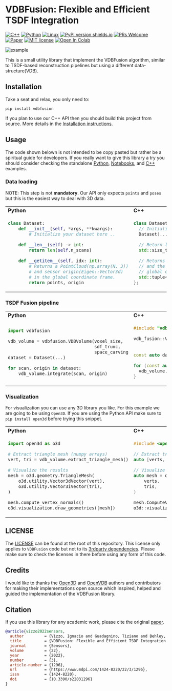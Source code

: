 # VDBFusion: Flexible and Efficient TSDF Integration

[![C++](https://img.shields.io/badge/c++-%2300599C.svg?style=flat-square&logo=c%2B%2B&logoColor=white)](./src/vdbfusion/vdbfusion)
[![Python](https://img.shields.io/badge/python-3670A0?style=flat-square&logo=python&logoColor=ffdd54)](src/vdbfusion/pybind)
[![Linux](https://svgshare.com/i/Zhy.svg?style=flat-square)](https://svgshare.com/i/Zhy.svg)
[![PyPI version shields.io](https://img.shields.io/pypi/v/vdbfusion.svg?style=flat-square)](https://pypi.python.org/pypi/vdbfusion/)
[![PRs Welcome](https://img.shields.io/badge/PRs-welcome-brightgreen.svg?style=flat-square)](https://github.com/PRBonn/vdbfusion/pulls)
[![Paper](https://img.shields.io/badge/paper-get-<COLOR>.svg?style=flat-square)](https://www.ipb.uni-bonn.de/wp-content/papercite-data/pdf/vizzo2022sensors.pdf)
[![MIT license](https://img.shields.io/badge/License-MIT-blue.svg?style=flat-square)](https://lbesson.mit-license.org/)
[![Open In Colab](https://colab.research.google.com/assets/colab-badge.svg?style=flat-square)](https://colab.research.google.com/github/PRBonn/vdbfusion/blob/main/examples/notebooks/kitti_odometry.ipynb)

![example](docs/vdbfusion.gif)

This is a small utility library that implement the VDBFusion algorithm, similar to TSDF-based
reconstruction pipelines but using a different data-structure(VDB).

## Installation

Take a seat and relax, you only need to:

```shell
pip install vdbfusion
```

If you plan to use our C++ API then you should build this project from source. More details in the [Installation instructions](INSTALL.md).

## Usage

The code shown belown is not intended to be copy pasted but rather be a spiritual guide for developers. If you really want to give this library a try you should consider checking the standalone [Python](examples/python), [Notebooks](examples/notebooks), and [C++](examples/cpp) examples.

### Data loading

NOTE: This step is not **mandatory**. Our API only expects `points` and `poses` but this is the easiest way to deal with 3D data.

<table>
<tr>
<td> <b> Python  </td> <td> <b> C++ </td>
</tr>
<tr>
<td>

```python
class Dataset:
    def __init__(self, *args, **kwargs):
        # Initialize your dataset here ..

    def __len__(self) -> int:
        return len(self.n_scans)

    def __getitem__(self, idx: int):
        # Returns a PointCloud(np.array(N, 3))
        # and sensor origin(Eigen::Vector3d)
        # in the global coordinate frame.
        return points, origin
```

</td>
<td>

```c++
class Dataset {
  // Initialize your dataset here ..
  Dataset(...);

  // Return length of the dataset
  std::size_t size() const { return n_scans_; }

  // Returns a Cloud(std::vector<Eigen::Vector3d>)
  // and the sensor origin(Eigen::Vector3d) in the
  // global coordinate frame.
  std::tuple<Cloud, Point> operator[](int idx) const;
};
```

</td>
</tr>
</table>

### TSDF Fusion pipeline

<table>
<tr>
<td> <b> Python  </td> <td> <b> C++ </td>
</tr>
<tr>
<td>

```python
import vdbfusion

vdb_volume = vdbfusion.VDBVolume(voxel_size,
                                 sdf_trunc,
                                 space_carving
dataset = Dataset(...)

for scan, origin in dataset:
    vdb_volume.integrate(scan, origin)
```

</td>
<td>

```cpp
#include "vdbfusion/VDBVolume.h"

vdb_fusion::VDBVolume vdb_volume(voxel_size,
                                 sdf_trunc,
                                 space_carving);
const auto dataset = Dataset(...);

for (const auto& [scan, origin] : iterable(dataset)) {
  vdb_volume.Integrate(scan, origin);
}
```

</td>
</tr>
</table>

### Visualization

For visualization you can use any 3D library you like. For this example we are going to be using `Open3D`. If you are using the Python API make sure to `pip install open3d` before trying this snippet.

<table>
<tr>
<td> <b> Python  </td> <td> <b> C++ </td>
</tr>
<tr>
<td>

```python
import open3d as o3d

# Extract triangle mesh (numpy arrays)
vert, tri = vdb_volume.extract_triangle_mesh()

# Visualize the results
mesh = o3d.geometry.TriangleMesh(
    o3d.utility.Vector3dVector(vert),
    o3d.utility.Vector3iVector(tri),
)

mesh.compute_vertex_normals()
o3d.visualization.draw_geometries([mesh])
```

</td>
<td>

```cpp
#include <open3d/Open3D.h>

// Extract triangle mesh (Eigen).
auto [verts, tris] = vdb_volume.ExtractTriangleMesh();

// Visualize the results
auto mesh = o3d::geometry::TriangleMesh(
    verts,
    tris,
)

mesh.ComputeVertexNormals()
o3d::visualization::DrawGeometries({&mesh})
```

</td>
</tr>
</table>

## LICENSE

The [LICENSE](./LICENSE.txt) can be found at the root of this repository. This license only applies to `VDBFusion` code but not to its [3rdparty dependencies](3rdparty/). Please make sure to check the licenses in there before using any form of this code.

## Credits

I would like to thanks the [Open3D](https://github.com/isl-org/Open3D) and [OpenVDB](https://github.com/AcademySoftwareFoundation/openvdb) authors and contributors for making their implementations open source which inspired, helped and guided the implementation of the VDBFusion library.

## Citation

If you use this library for any academic work, please cite the original [paper](https://www.ipb.uni-bonn.de/wp-content/papercite-data/pdf/vizzo2022sensors.pdf).

```bibtex
@article{vizzo2022sensors,
  author         = {Vizzo, Ignacio and Guadagnino, Tiziano and Behley, Jens and Stachniss, Cyrill},
  title          = {VDBFusion: Flexible and Efficient TSDF Integration of Range Sensor Data},
  journal        = {Sensors},
  volume         = {22},
  year           = {2022},
  number         = {3},
  article-number = {1296},
  url            = {https://www.mdpi.com/1424-8220/22/3/1296},
  issn           = {1424-8220},
  doi            = {10.3390/s22031296}
}
```
